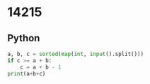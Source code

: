 # 14215

## Python

```python
a, b, c = sorted(map(int, input().split()))
if c >= a + b:
    c = a + b - 1
print(a+b+c)

```
